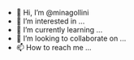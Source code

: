 - 👋 Hi, I’m @minagollini
- 👀 I’m interested in ...
- 🌱 I’m currently learning ...
- 💞️ I’m looking to collaborate on ...
- 📫 How to reach me ...

<!---
minagollini/minagollini is a ✨ special ✨ repository because its `README.md` (this file) appears on your GitHub profile.
You can click the Preview link to take a look at your changes.
--->
